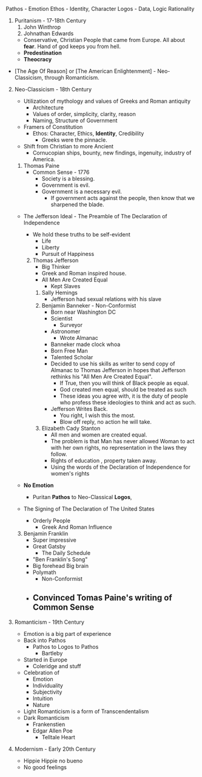 Pathos - Emotion
Ethos - Identity, Character
Logos - Data, Logic Rationality

1. Puritanism - 17-18th Century
	1. John Winthrop
	2. Johnathan Edwards
	- Conservative, Christian People that came from Europe. All about **fear**. Hand of god keeps you from hell.
	- **Predestination**
	- **Theocracy**

- [The Age Of Reason] or [The American Enlightenment] - Neo-Classicism, through Romanticism.

2. Neo-Classicism - 18th Century
	- Utilization of mythology and values of Greeks and Roman antiquity
		- Architecture
		- Values of order, simplicity, clarity, reason
		- Naming, Structure of Government
	- Framers of Constitution
		- Ethos: Character, Ethics, **Identity**, Credibility
			- Greeks were the pinnacle.
	- Shift from Christian to more Ancient
		- Cornucopian ships, bounty, new findings, ingenuity, industry of America.
	1. Thomas Paine
		- Common Sense - 1776
			- Society is a blessing.
			- Government is evil.
			- Government is a necessary evil.
				- If government acts against the people, then know that we sharpened the blade.
	- The Jefferson Ideal - The Preamble of The Declaration of Independence
		- We hold these truths to be self-evident
			- Life
			- Liberty
			- Pursuit of Happiness
		2. Thomas Jefferson
			- Big Thinker
			- Greek and Roman inspired house.
			- All Men Are Created Equal
				- Kept Slaves
			1. Sally Hemings
				- Jefferson had sexual relations with his slave
			2. Benjamin Banneker - Non-Conformist
				- Born near Washington DC
				- Scientist
					- Surveyor
				- Astronomer
					- Wrote Almanac
				- Banneker made clock whoa
				- Born Free Man
				- Talented Scholar
				- Decided to use his skills as writer to send copy of Almanac to Thomas Jefferson in hopes that Jefferson rethinks his "All Men Are Created Equal".
					- If True, then you will think of Black people as equal.
					- God created men equal, should be treated as such
					- These ideas you agree with, it is the duty of people who profess these ideologies to think and act as such.
				- Jefferson Writes Back.
					- You right, I wish this the most.
					- Blow off reply, no action he will take.
			3. Elizabeth Cady Stanton
				- All men and women are created equal.
				- The problem is that Man has never allowed Woman to act with her own rights, no representation in the laws they follow.
				- Rights of education , property taken away.
				- Using the words of the Declaration of Independence for women's rights
	- **No Emotion**
		- Puritan **Pathos** to Neo-Classical **Logos**,

	- The Signing of The Declaration of The United States
		- Orderly People
			- Greek And Roman Influence

	3. Benjamin Franklin
		- Super impressive
		- Great Gatsby
			- The Daily Schedule
		- "Ben Franklin's Song"
		- Big forehead Big brain
		- Polymath
			- Non-Conformist
		- Convinced Tomas Paine's writing of Common Sense
			- 

3. Romanticism - 19th Century
	- Emotion is a big part of experience
	- Back into Pathos
		- Pathos to Logos to Pathos
			- Bartleby
	- Started in Europe
		- Coleridge and stuff
	- Celebration of
		- Emotion
		- Individuality
		- Subjectivity
		- Intuition
		- Nature
	- Light Romanticism is a form of Transcendentalism
	- Dark Romanticism
		- Frankenstien
		- Edgar Allen Poe
			- Telltale Heart

5. Modernism - Early 20th Century
	- Hippie Hippie no bueno
	- No good feelings
